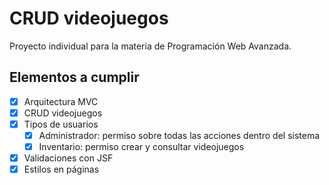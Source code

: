 # CRUD videojuegos
Proyecto individual para la materia de Programación Web Avanzada.

## Elementos a cumplir
- [x] Arquitectura MVC
- [x] CRUD videojuegos
- [x] Tipos de usuarios
  - [x] Administrador: permiso sobre todas las acciones dentro del sistema
  - [x] Inventario: permiso crear y consultar videojuegos
- [x] Validaciones con JSF
- [x] Estilos en páginas
